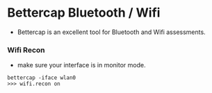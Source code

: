 # Bettercap Bluetooth / Wifi

* Bettercap is an excellent tool for Bluetooth and Wifi assessments.

### Wifi Recon

* make sure your interface is in monitor mode.

```
bettercap -iface wlan0
>>> wifi.recon on 
```
